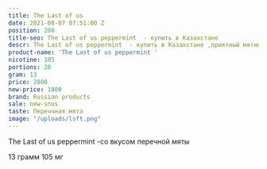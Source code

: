 ```yaml
---
title: The Last of us
date: 2021-08-07 07:51:00 Z
position: 200
title-seo: The Last of us peppermint  - купить в Казахстане
descr: The Last of us peppermint  - купить в Казахстане ,приятный мятный продукт
product-name: 'The Last of us peppermint '
nicotine: 105
portions: 20
gram: 13
price: 2800
new-price: 1800
brand: Russian products
sale: new-snus
taste: Переччная мята
image: "/uploads/lsft.png"
---
```


The Last of us peppermint  -со вкусом перечной мяты


13 грамм
105 мг 